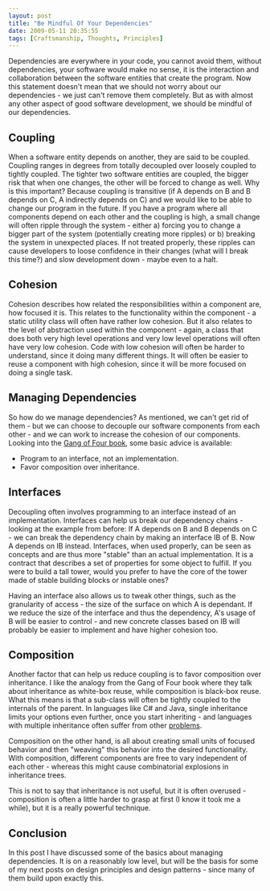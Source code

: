 ```yaml
---
layout: post
title: "Be Mindful Of Your Dependencies"
date: 2009-05-11 20:35:55
tags: [Craftsmanship, Thoughts, Principles]
---
```


Dependencies are everywhere in your code, you cannot avoid them, without dependencies, your software would make no sense, it is the interaction and collaboration between the software entities that create the program. Now this statement doesn't mean that we should not worry about our dependencies - we just can't remove them completely. But as with almost any other aspect of good software development, we should be mindful of our dependencies.

## Coupling
When a software entity depends on another, they are said to be coupled. Coupling ranges in degrees from totally decoupled over loosely coupled to tightly coupled. The tighter two software entities are coupled, the bigger risk that when one changes, the other will be forced to change as well. Why is this important? Because coupling is transitive (if A depends on B and B depends on C, A indirectly depends on C) and we would like to be able to change our program in the future. If you have a program where all components depend on each other and the coupling is high, a small change will often ripple through the system - either a) forcing you to change a bigger part of the system (potentially creating more ripples) or b) breaking the system in unexpected places. If not treated properly, these ripples can cause developers to loose confidence in their changes (what will I break this time?) and slow development down - maybe even to a halt.

## Cohesion
Cohesion describes how related the responsibilities within a component are, how focused it is. This relates to the functionality within the component - a static utility class will often have rather low cohesion. But it also relates to the level of abstraction used within the component - again, a class that does both very high level operations and very low level operations will often have very low cohesion. Code with low cohesion will often be harder to understand, since it doing many different things. It will often be easier to reuse a component with high cohesion, since it will be more focused on doing a single task.

## Managing Dependencies
So how do we manage dependencies? As mentioned, we can't get rid of them - but we can choose to decouple our software components from each other - and we can work to increase the cohesion of our components. Looking into the [Gang of Four book](http://www.amazon.com/Design-Patterns-Object-Oriented-Addison-Wesley-Professional/dp/0201633612), some basic advice is available:

- Program to an interface, not an implementation.
- Favor composition over inheritance.

## Interfaces
Decoupling often involves programming to an interface instead of an implementation. Interfaces can help us break our dependency chains - looking at the example from before: If A depends on B and B depends on C - we can break the dependency chain by making an interface IB of B. Now A depends on IB instead. Interfaces, when used properly, can be seen as concepts and are thus more "stable" than an actual implementation. It is a contract that describes a set of properties for some object to fulfill. If you were to build a tall tower, would you prefer to have the core of the tower made of stable building blocks or instable ones? 
 
Having an interface also allows us to tweak other things, such as the granularity of access - the size of the surface on which A is dependant. If we reduce the size of the interface and thus the dependency, A's usage of B will be easier to control - and new concrete classes based on IB will probably be easier to implement and have higher cohesion too.

## Composition
Another factor that can help us reduce coupling is to favor composition over inheritance. I like the analogy from the Gang of Four book where they talk about inheritance as white-box reuse, while composition is black-box reuse. What this means is that a sub-class will often be tightly coupled to the internals of the parent. In languages like C# and Java, single inheritance limits your options even further, once you start inheriting - and languages with multiple inheritance often suffer from other [problems](http://en.wikipedia.org/wiki/Diamond_problem).
 
Composition on the other hand, is all about creating small units of focused behavior and then "weaving" this behavior into the desired functionality. With composition, different components are free to vary independent of each other - whereas this might cause combinatorial explosions in inheritance trees.
 
This is not to say that inheritance is not useful, but it is often overused - composition is often a little harder to grasp at first (I know it took me a while), but it is a really powerful technique.

## Conclusion
In this post I have discussed some of the basics about managing dependencies. It is on a reasonably low level, but will be the basis for some of my next posts on design principles and design patterns - since many of them build upon exactly this.

